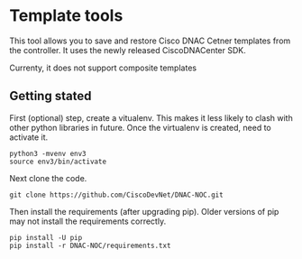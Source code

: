 # Template tools
This tool allows you to save and restore Cisco DNAC Cetner templates from the controller.  It uses the newly released 
CiscoDNACenter SDK.

Currenty, it does not support composite templates

## Getting stated
First (optional) step, create a vitualenv. This makes it less likely to clash with other python libraries in future.
Once the virtualenv is created, need to activate it.
```buildoutcfg
python3 -mvenv env3
source env3/bin/activate
```

Next clone the code.

```buildoutcfg
git clone https://github.com/CiscoDevNet/DNAC-NOC.git
```

Then install the  requirements (after upgrading pip). 
Older versions of pip may not install the requirements correctly.
```buildoutcfg
pip install -U pip
pip install -r DNAC-NOC/requirements.txt